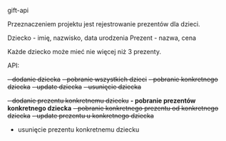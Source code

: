 gift-api

Przeznaczeniem projektu jest rejestrowanie prezentów dla dzieci.

Dziecko - imię, nazwisko, data urodzenia
Prezent - nazwa, cena

Każde dziecko może mieć nie więcej niż 3 prezenty.


API:

~~- dodanie dziecka~~
~~- pobranie wszystkich dzieci~~
~~- pobranie konkretnego dziecka~~
~~- update dziecka~~
~~- usunięcie dziecka~~

~~- dodanie prezentu konkretnemu dziecku~~
**- pobranie prezentów konkretnego dziecka**
~~- pobranie konkretnego prezentu od konkretnego dziecka~~
~~- update prezentu u konkretnego dziecka~~
- usunięcie prezentu konkretnemu dziecku